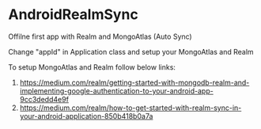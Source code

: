 # AndroidRealmSync
Offilne first app with Realm and MongoAtlas (Auto Sync)

Change "appId" in Application class and setup your MongoAtlas and Realm

To setup MongoAtlas and Realm follow below links:
1. https://medium.com/realm/getting-started-with-mongodb-realm-and-implementing-google-authentication-to-your-android-app-9cc3dedd4e9f
2. https://medium.com/realm/how-to-get-started-with-realm-sync-in-your-android-application-850b418b0a7a
